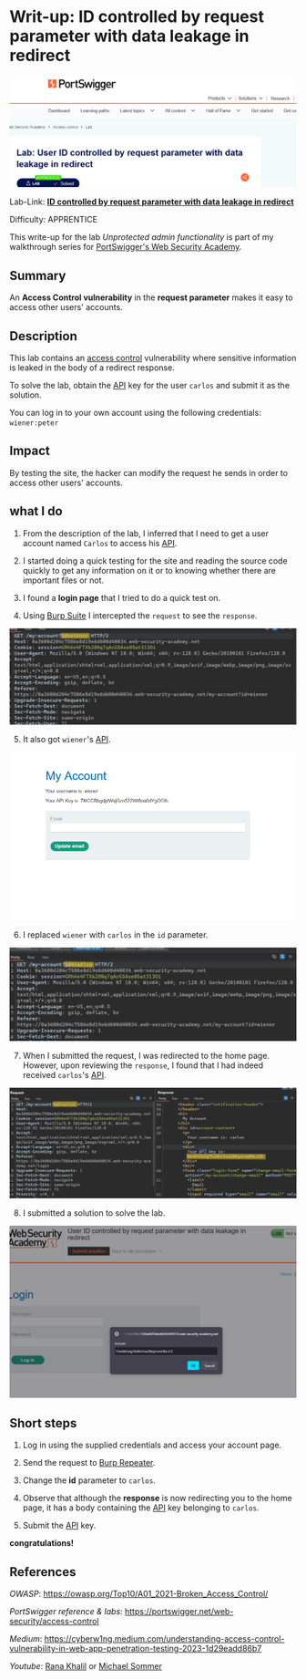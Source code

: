 # Writ-up: ID controlled by request parameter with data leakage in redirect

![](img/logo.png)

Lab-Link: **[ID controlled by request parameter with data leakage in redirect](https://portswigger.net/web-security/access-control/lab-user-id-controlled-by-request-parameter-with-data-leakage-in-redirect)**

Difficulty: APPRENTICE

This write-up for the lab *Unprotected admin functionality* is part of my walkthrough series for [PortSwigger's Web Security Academy](https://portswigger.net/web-security).

## Summary

An __Access Control vulnerability__ in the __request parameter__ makes it easy to access other users' accounts.

## Description

This lab contains an [access control](https://portswigger.net/web-security/access-control) vulnerability where sensitive information is leaked in the body of a redirect response.

To solve the lab, obtain the [API](https://www.ibm.com/topics/api) key for the user `carlos` and submit it as the solution.

You can log in to your own account using the following credentials: `wiener:peter`

## Impact

By testing the site, the hacker can modify the request he sends in order to access other users' accounts.

## what I do

1. From the description of the lab, I inferred that I need to get a user account named `Carlos` to access his [API](https://www.ibm.com/topics/api).

2. I started doing a quick testing for the site and reading the source code quickly to get any information on it or to knowing whether there are important files or not.

3. I found a **login page** that I tried to do a quick test on.

4. Using [Burp Suite](https://portswigger.net/burp/communitydownload) I intercepted the `request` to see the `response`.

![](img/wiener_id.png)

5. It also got `wiener`'s [API](https://www.ibm.com/topics/api).

![](img/wiener_api.png)

6. I replaced `wiener` with `carlos` in the `id` parameter.

![](img/carlso_id.png)

7. When I submitted the request, I was redirected to the home page. However, upon reviewing the `response`, I found that I had indeed received `carlos`'s [API](https://www.ibm.com/topics/api).

![](img/carlso_api.png)

8. I submitted a solution to solve the lab.

![](img/submit_solution.png)

## Short steps

1. Log in using the supplied credentials and access your account page.

2. Send the request to [Burp Repeater](https://portswigger.net/burp/documentation/desktop/tools/repeater).

3. Change the __id__ parameter to `carlos`.

4. Observe that although the __response__ is now redirecting you to the home page, it has a body containing the [API](https://www.ibm.com/topics/api) key belonging to `carlos`.

5. Submit the [API](https://www.ibm.com/topics/api) key.

__congratulations!__

## References

*OWASP*: https://owasp.org/Top10/A01_2021-Broken_Access_Control/

*PortSwigger reference & labs*: https://portswigger.net/web-security/access-control


*Medium*: https://cyberw1ng.medium.com/understanding-access-control-vulnerability-in-web-app-penetration-testing-2023-1d29eadd86b7


*Youtube*: [Rana Khalil](https://youtu.be/aafn8BmHcIE?si=ZNmf2KpEZgT8ZgnN) or [Michael Sommer](https://youtu.be/nrly0jHYFqM?si=hTLcolPOhU0nDREc)